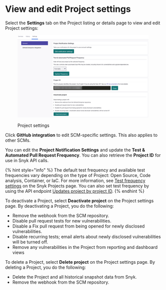 # View and edit Project settings

Select the **Settings** tab on the Project listing or details page to view and edit Project settings:

<figure><img src="../../.gitbook/assets/settings-projects.png" alt="Project settings"><figcaption><p>Project settings</p></figcaption></figure>

Click **GitHub integration** to edit SCM-specific settings. This also applies to other SCMs.

You can edit the **Project Notification Settings** and update the **Test & Automated Pull Request Frequency**. You can also retrieve the **Project ID** for use in Snyk API calls.

{% hint style="info" %}
The default test frequency and available test frequencies vary depending on the type of Project: Open Source, Code analysis, Container, or IaC. For more information, see [Test frequency settings](./#test-frequency-settings) on the Snyk Projects page. You can also set test frequency by using the API endpoint [Updates project by project ID](../../snyk-api/reference/projects.md#orgs-org_id-projects-project_id).
{% endhint %}

To deactivate a Project, select **Deactivate project** on the Project settings page. By deactivating a Project, you do the following:

* Remove the webhook from the SCM repository.
* Disable pull request tests for new vulnerabilities.
* Disable a Fix pull request from being opened for newly disclosed vulnerabilities.
* Disable recurring tests; email alerts about newly disclosed vulnerabilities will be turned off.
* Remove any vulnerabilities in the Project from reporting and dashboard views

To delete a Project, select **Delete project** on the Project settings page. By deleting a Project, you do the following:

* Delete the Project and all historical snapshot data from Snyk.
* Remove the webhook from the SCM repository.
